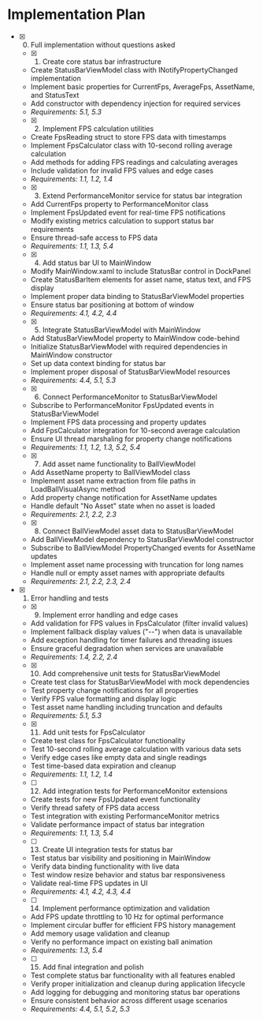 # Implementation Plan

- [x] 0. Full implementation without questions asked





    - [x] 1. Create core status bar infrastructure


    - Create StatusBarViewModel class with INotifyPropertyChanged implementation
    - Implement basic properties for CurrentFps, AverageFps, AssetName, and StatusText
    - Add constructor with dependency injection for required services
    - _Requirements: 5.1, 5.3_

    - [x] 2. Implement FPS calculation utilities


    - Create FpsReading struct to store FPS data with timestamps
    - Implement FpsCalculator class with 10-second rolling average calculation
    - Add methods for adding FPS readings and calculating averages
    - Include validation for invalid FPS values and edge cases
    - _Requirements: 1.1, 1.2, 1.4_

    - [x] 3. Extend PerformanceMonitor service for status bar integration


    - Add CurrentFps property to PerformanceMonitor class
    - Implement FpsUpdated event for real-time FPS notifications
    - Modify existing metrics calculation to support status bar requirements
    - Ensure thread-safe access to FPS data
    - _Requirements: 1.1, 1.3, 5.4_

    - [x] 4. Add status bar UI to MainWindow


    - Modify MainWindow.xaml to include StatusBar control in DockPanel
    - Create StatusBarItem elements for asset name, status text, and FPS display
    - Implement proper data binding to StatusBarViewModel properties
    - Ensure status bar positioning at bottom of window
    - _Requirements: 4.1, 4.2, 4.4_

    - [x] 5. Integrate StatusBarViewModel with MainWindow


    - Add StatusBarViewModel property to MainWindow code-behind
    - Initialize StatusBarViewModel with required dependencies in MainWindow constructor
    - Set up data context binding for status bar
    - Implement proper disposal of StatusBarViewModel resources
    - _Requirements: 4.4, 5.1, 5.3_

    - [x] 6. Connect PerformanceMonitor to StatusBarViewModel


    - Subscribe to PerformanceMonitor FpsUpdated events in StatusBarViewModel
    - Implement FPS data processing and property updates
    - Add FpsCalculator integration for 10-second average calculation
    - Ensure UI thread marshaling for property change notifications
    - _Requirements: 1.1, 1.2, 1.3, 5.2, 5.4_

    - [x] 7. Add asset name functionality to BallViewModel


    - Add AssetName property to BallViewModel class
    - Implement asset name extraction from file paths in LoadBallVisualAsync method
    - Add property change notification for AssetName updates
    - Handle default "No Asset" state when no asset is loaded
    - _Requirements: 2.1, 2.2, 2.3_

    - [x] 8. Connect BallViewModel asset data to StatusBarViewModel


    - Add BallViewModel dependency to StatusBarViewModel constructor
    - Subscribe to BallViewModel PropertyChanged events for AssetName updates
    - Implement asset name processing with truncation for long names
    - Handle null or empty asset names with appropriate defaults
    - _Requirements: 2.1, 2.2, 2.3, 2.4_

- [x] 1. Error handling and tests





    - [x] 9. Implement error handling and edge cases


    - Add validation for FPS values in FpsCalculator (filter invalid values)
    - Implement fallback display values ("--") when data is unavailable
    - Add exception handling for timer failures and threading issues
    - Ensure graceful degradation when services are unavailable
    - _Requirements: 1.4, 2.2, 2.4_

    - [x] 10. Add comprehensive unit tests for StatusBarViewModel


    - Create test class for StatusBarViewModel with mock dependencies
    - Test property change notifications for all properties
    - Verify FPS value formatting and display logic
    - Test asset name handling including truncation and defaults
    - _Requirements: 5.1, 5.3_

    - [x] 11. Add unit tests for FpsCalculator


    - Create test class for FpsCalculator functionality
    - Test 10-second rolling average calculation with various data sets
    - Verify edge cases like empty data and single readings
    - Test time-based data expiration and cleanup
    - _Requirements: 1.1, 1.2, 1.4_

    - [ ] 12. Add integration tests for PerformanceMonitor extensions
    - Create tests for new FpsUpdated event functionality
    - Verify thread safety of FPS data access
    - Test integration with existing PerformanceMonitor metrics
    - Validate performance impact of status bar integration
    - _Requirements: 1.1, 1.3, 5.4_

    - [ ] 13. Create UI integration tests for status bar
    - Test status bar visibility and positioning in MainWindow
    - Verify data binding functionality with live data
    - Test window resize behavior and status bar responsiveness
    - Validate real-time FPS updates in UI
    - _Requirements: 4.1, 4.2, 4.3, 4.4_

    - [ ] 14. Implement performance optimization and validation
    - Add FPS update throttling to 10 Hz for optimal performance
    - Implement circular buffer for efficient FPS history management
    - Add memory usage validation and cleanup
    - Verify no performance impact on existing ball animation
    - _Requirements: 1.3, 5.4_

    - [ ] 15. Add final integration and polish
    - Test complete status bar functionality with all features enabled
    - Verify proper initialization and cleanup during application lifecycle
    - Add logging for debugging and monitoring status bar operations
    - Ensure consistent behavior across different usage scenarios
    - _Requirements: 4.4, 5.1, 5.2, 5.3_
